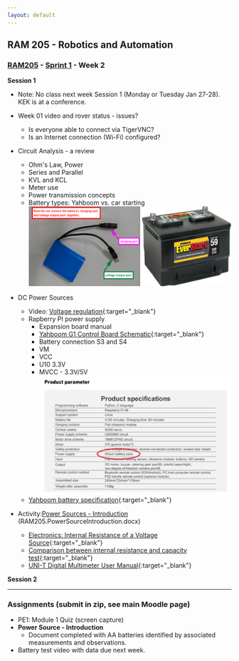 ```yaml
---
layout: default
---
```


## RAM 205 - Robotics and Automation

### [RAM205](../../) - [Sprint 1](../) - Week 2

**Session 1**
- Note: No class next week Session 1 (Monday or Tuesday Jan 27-28). KEK is at a conference.

- Week 01 video and rover status - issues?
    - Is everyone able to connect via TigerVNC?
    - Is an Internet connection (Wi-Fi) configured?

- Circuit Analysis - a review
    - Ohm's Law, Power
    - Series and Parallel
    - KVL and KCL
    - Meter use
    - Power transmission concepts
    - Battery types: Yahboom vs. car starting
    ![batteries](batteries.png)

- DC Power Sources
    - Video: [Voltage regulation](https://youtu.be/D52xUrIDrZY){:target="_blank"}
    - Rapberry PI power supply
        - Expansion board manual 
        - [Yahboom G1 Control Board Schematic](yahboom_G1_schematic.pdf){:target="_blank"}
        - Battery connection S3 and S4
        - VM
        - VCC
        - U10 3.3V
        - MVCC - 3.3V/5V
    ![alt text](Yahboom_power_supply_spec1.jpg)
    - [Yahboom battery specification](battery_spec.md){:target="_blank"}
- Activity:[Power Sources - Introduction](RAM205.PowerSourcesIntroduction.docx) (RAM205.PowerSourceIntroduction.docx)
    - [Electronics: Internal Resistance of a Voltage Source](intresbeam.pdf){:target="_blank"}
    - [Comparison between internal resistance and capacity test](internalRvsCapacityTest.pdf){:target="_blank"}
    - [UNI-T Digital Multimeter User Manual](UNI-T_documentation.pdf){:target="_blank"}


**Session 2**

<!-- - Power Sources/Supplies
    - Yahboom G1 Tank - power distribution - review from Session 1
        - battery
            - Battery Charging - see manual
            - Similar on Amazon
                - [11.1V 2600mAh 3 Cell Lithium ion 18650 28.86Wh Rechange Battery Pack](https://www.amazon.com/dp/B08D2379MJ/ref=cm_sw_em_r_mt_dp_VEKNFQZZSG2D2EGG01YA){:target="_blank"}
                - [Yahboom battery](images/Yahboom_power_supply_spec1.jpg){:target="_blank"}
                - [2600mAh 3 Cell Lithium specification ](battery_spec.md){:target="_blank"}
                - Based on Yahboom spec and Amazon assumption, what is the current load of the system?
                - Inspect the battery charger. What is the current specification?
                - Does the charge time indicated in the Yahboom spec match your calculation?
    - ChatGPT prompt
        - I'd like a better understanding of battery discharge and its impact on the internal resistance of the dc voltage source. Please explain or provide links to resources.
        - Great. Now can you help me understand battery types and how the internal series resistance may differ from one to another. My project is using Lithium Ion battery.            
    - [Comparison between internal resistance and capacity test](internalRvsCapacityTest.pdf){:target="_blank"}
    - [Internal resistance of a voltage source](intresbeam.pdf){:target="_blank"}
    - [Power Sources](RAM205.PowerSources.pdf){:target="_blank"}
        - Battery test - RPi as load
            -Circuit and meter review
            - Test setup
            - VT, VL, and IL measurements
            - Results discussion
        - Motor drive as load
            - Create basic drive code
        - Testing and Data this week. Video report out next week. -->


---

### Assignments (submit in zip, see main Moodle page)

- PE1: Module 1 Quiz (screen capture)
- **Power Source - Introduction**
    - Document completed with AA batteries identified by associated measurements and observations.
- Battery test video with data due next week.

<!--     
    **Assignment**
        - Create a *RAM205_week02* video
        - Submit the video either as a link or as an attachement to the Week 01 assignment link.
        - Demonstrate testing AA batteries using the multimeter
            - Show battery voltage of both using a DC voltage setting. Describe the load that the meter represents during this test. How much current is flowing from the battery?
            - Show battery testing using the multimeter's 1.5 volt battery test setting. Create a table showing the battery ID, the battery terminal voltage, the status of the battery, and the load current based on the multimeter input impedence (resistance).
        - Be prepared to ask clarifying questions at the start of Session 2 -->